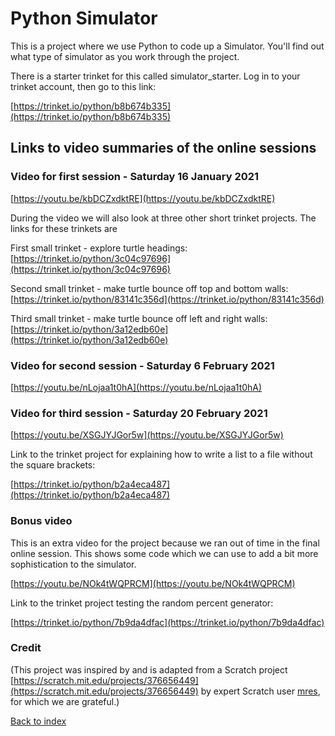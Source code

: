# Python Simulator

This is a project where we use Python  to code up a Simulator. You'll find out what type of simulator as you work through the project.

There is a starter trinket for this called simulator_starter. Log in to your trinket account, then go to this link:

[https://trinket.io/python/b8b674b335](https://trinket.io/python/b8b674b335)

## Links to video summaries of the online sessions

### Video for first session - Saturday 16 January 2021

[https://youtu.be/kbDCZxdktRE](https://youtu.be/kbDCZxdktRE)

During the video we will also look at three other short trinket projects. The links for these trinkets are

First small trinket - explore turtle headings: 
[https://trinket.io/python/3c04c97696](https://trinket.io/python/3c04c97696)

Second small trinket - make turtle bounce off top and bottom walls: 
[https://trinket.io/python/83141c356d](https://trinket.io/python/83141c356d)

Third small trinket - make turtle bounce off left and right walls: 
[https://trinket.io/python/3a12edb60e](https://trinket.io/python/3a12edb60e)

### Video for second session - Saturday 6 February 2021

[https://youtu.be/nLojaa1t0hA](https://youtu.be/nLojaa1t0hA)

### Video for third session - Saturday 20 February 2021

[https://youtu.be/XSGJYJGor5w](https://youtu.be/XSGJYJGor5w)

Link to the trinket project for explaining how to write a list to a file without the square brackets:

[https://trinket.io/python/b2a4eca487](https://trinket.io/python/b2a4eca487)

### Bonus video

This is an extra video for the project because we ran out of time in the final online session. This shows some code which we can use to add a bit more sophistication to the simulator.

[https://youtu.be/NOk4tWQPRCM](https://youtu.be/NOk4tWQPRCM)

Link to the trinket project testing the random percent generator:

[https://trinket.io/python/7b9da4dfac](https://trinket.io/python/7b9da4dfac)

### Credit

(This project was inspired by and is adapted from a Scratch project [https://scratch.mit.edu/projects/376656449](https://scratch.mit.edu/projects/376656449) by expert Scratch user [mres](https://scratch.mit.edu/users/mres/), for which we are grateful.)  



[Back to index](README.md)
